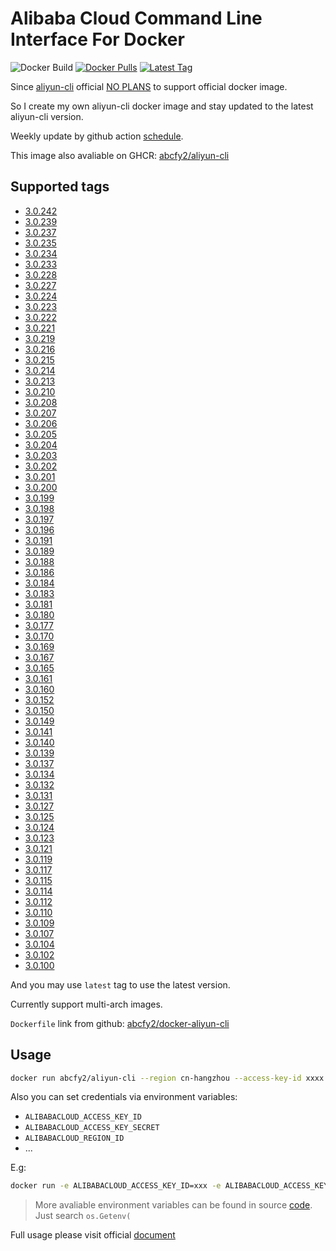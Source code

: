 # Alibaba Cloud Command Line Interface For Docker

![Docker Build](https://github.com/abcfy2/docker-aliyun-cli/actions/workflows/docker_build.yml/badge.svg)
[![Docker Pulls](https://img.shields.io/docker/pulls/abcfy2/aliyun-cli)](https://hub.docker.com/r/abcfy2/aliyun-cli)
[![Latest Tag](https://img.shields.io/docker/v/abcfy2/aliyun-cli?sort=semver)](https://hub.docker.com/r/abcfy2/aliyun-cli/tags)

Since [aliyun-cli](https://github.com/aliyun/aliyun-cli) official [NO PLANS](https://github.com/aliyun/aliyun-cli/issues/257) to support official docker image.

So I create my own aliyun-cli docker image and stay updated to the latest aliyun-cli version.

Weekly update by github action [schedule](https://docs.github.com/en/actions/learn-github-actions/events-that-trigger-workflows#scheduled-events).

This image also avaliable on GHCR: [abcfy2/aliyun-cli](https://github.com/abcfy2/docker-aliyun-cli/pkgs/container/aliyun-cli)

## Supported tags
- [3.0.242](https://github.com/aliyun/aliyun-cli/releases/tag/v3.0.242)
- [3.0.239](https://github.com/aliyun/aliyun-cli/releases/tag/v3.0.239)
- [3.0.237](https://github.com/aliyun/aliyun-cli/releases/tag/v3.0.237)
- [3.0.235](https://github.com/aliyun/aliyun-cli/releases/tag/v3.0.235)
- [3.0.234](https://github.com/aliyun/aliyun-cli/releases/tag/v3.0.234)
- [3.0.233](https://github.com/aliyun/aliyun-cli/releases/tag/v3.0.233)
- [3.0.228](https://github.com/aliyun/aliyun-cli/releases/tag/v3.0.228)
- [3.0.227](https://github.com/aliyun/aliyun-cli/releases/tag/v3.0.227)
- [3.0.224](https://github.com/aliyun/aliyun-cli/releases/tag/v3.0.224)
- [3.0.223](https://github.com/aliyun/aliyun-cli/releases/tag/v3.0.223)
- [3.0.222](https://github.com/aliyun/aliyun-cli/releases/tag/v3.0.222)
- [3.0.221](https://github.com/aliyun/aliyun-cli/releases/tag/v3.0.221)
- [3.0.219](https://github.com/aliyun/aliyun-cli/releases/tag/v3.0.219)
- [3.0.216](https://github.com/aliyun/aliyun-cli/releases/tag/v3.0.216)
- [3.0.215](https://github.com/aliyun/aliyun-cli/releases/tag/v3.0.215)
- [3.0.214](https://github.com/aliyun/aliyun-cli/releases/tag/v3.0.214)
- [3.0.213](https://github.com/aliyun/aliyun-cli/releases/tag/v3.0.213)
- [3.0.210](https://github.com/aliyun/aliyun-cli/releases/tag/v3.0.210)
- [3.0.208](https://github.com/aliyun/aliyun-cli/releases/tag/v3.0.208)
- [3.0.207](https://github.com/aliyun/aliyun-cli/releases/tag/v3.0.207)
- [3.0.206](https://github.com/aliyun/aliyun-cli/releases/tag/v3.0.206)
- [3.0.205](https://github.com/aliyun/aliyun-cli/releases/tag/v3.0.205)
- [3.0.204](https://github.com/aliyun/aliyun-cli/releases/tag/v3.0.204)
- [3.0.203](https://github.com/aliyun/aliyun-cli/releases/tag/v3.0.203)
- [3.0.202](https://github.com/aliyun/aliyun-cli/releases/tag/v3.0.202)
- [3.0.201](https://github.com/aliyun/aliyun-cli/releases/tag/v3.0.201)
- [3.0.200](https://github.com/aliyun/aliyun-cli/releases/tag/v3.0.200)
- [3.0.199](https://github.com/aliyun/aliyun-cli/releases/tag/v3.0.199)
- [3.0.198](https://github.com/aliyun/aliyun-cli/releases/tag/v3.0.198)
- [3.0.197](https://github.com/aliyun/aliyun-cli/releases/tag/v3.0.197)
- [3.0.196](https://github.com/aliyun/aliyun-cli/releases/tag/v3.0.196)
- [3.0.191](https://github.com/aliyun/aliyun-cli/releases/tag/v3.0.191)
- [3.0.189](https://github.com/aliyun/aliyun-cli/releases/tag/v3.0.189)
- [3.0.188](https://github.com/aliyun/aliyun-cli/releases/tag/v3.0.188)
- [3.0.186](https://github.com/aliyun/aliyun-cli/releases/tag/v3.0.186)
- [3.0.184](https://github.com/aliyun/aliyun-cli/releases/tag/v3.0.184)
- [3.0.183](https://github.com/aliyun/aliyun-cli/releases/tag/v3.0.183)
- [3.0.181](https://github.com/aliyun/aliyun-cli/releases/tag/v3.0.181)
- [3.0.180](https://github.com/aliyun/aliyun-cli/releases/tag/v3.0.180)
- [3.0.177](https://github.com/aliyun/aliyun-cli/releases/tag/v3.0.177)
- [3.0.170](https://github.com/aliyun/aliyun-cli/releases/tag/v3.0.170)
- [3.0.169](https://github.com/aliyun/aliyun-cli/releases/tag/v3.0.169)
- [3.0.167](https://github.com/aliyun/aliyun-cli/releases/tag/v3.0.167)
- [3.0.165](https://github.com/aliyun/aliyun-cli/releases/tag/v3.0.165)
- [3.0.161](https://github.com/aliyun/aliyun-cli/releases/tag/v3.0.161)
- [3.0.160](https://github.com/aliyun/aliyun-cli/releases/tag/v3.0.160)
- [3.0.152](https://github.com/aliyun/aliyun-cli/releases/tag/v3.0.152)
- [3.0.150](https://github.com/aliyun/aliyun-cli/releases/tag/v3.0.150)
- [3.0.149](https://github.com/aliyun/aliyun-cli/releases/tag/v3.0.149)
- [3.0.141](https://github.com/aliyun/aliyun-cli/releases/tag/v3.0.141)
- [3.0.140](https://github.com/aliyun/aliyun-cli/releases/tag/v3.0.140)
- [3.0.139](https://github.com/aliyun/aliyun-cli/releases/tag/v3.0.139)
- [3.0.137](https://github.com/aliyun/aliyun-cli/releases/tag/v3.0.137)
- [3.0.134](https://github.com/aliyun/aliyun-cli/releases/tag/v3.0.134)
- [3.0.132](https://github.com/aliyun/aliyun-cli/releases/tag/v3.0.132)
- [3.0.131](https://github.com/aliyun/aliyun-cli/releases/tag/v3.0.131)
- [3.0.127](https://github.com/aliyun/aliyun-cli/releases/tag/v3.0.127)
- [3.0.125](https://github.com/aliyun/aliyun-cli/releases/tag/v3.0.125)
- [3.0.124](https://github.com/aliyun/aliyun-cli/releases/tag/v3.0.124)
- [3.0.123](https://github.com/aliyun/aliyun-cli/releases/tag/v3.0.123)
- [3.0.121](https://github.com/aliyun/aliyun-cli/releases/tag/v3.0.121)
- [3.0.119](https://github.com/aliyun/aliyun-cli/releases/tag/v3.0.119)
- [3.0.117](https://github.com/aliyun/aliyun-cli/releases/tag/v3.0.117)
- [3.0.115](https://github.com/aliyun/aliyun-cli/releases/tag/v3.0.115)
- [3.0.114](https://github.com/aliyun/aliyun-cli/releases/tag/v3.0.114)
- [3.0.112](https://github.com/aliyun/aliyun-cli/releases/tag/v3.0.112)
- [3.0.110](https://github.com/aliyun/aliyun-cli/releases/tag/v3.0.110)
- [3.0.109](https://github.com/aliyun/aliyun-cli/releases/tag/v3.0.109)
- [3.0.107](https://github.com/aliyun/aliyun-cli/releases/tag/v3.0.107)
- [3.0.104](https://github.com/aliyun/aliyun-cli/releases/tag/v3.0.104)
- [3.0.102](https://github.com/aliyun/aliyun-cli/releases/tag/v3.0.102)
- [3.0.100](https://github.com/aliyun/aliyun-cli/releases/tag/v3.0.100)

And you may use `latest` tag to use the latest version.

Currently support multi-arch images.

`Dockerfile` link from github: [abcfy2/docker-aliyun-cli](https://github.com/abcfy2/docker-aliyun-cli/blob/main/Dockerfile)

## Usage

```sh
docker run abcfy2/aliyun-cli --region cn-hangzhou --access-key-id xxxx --access-key-secret xxxx ...
```

Also you can set credentials via environment variables:

- `ALIBABACLOUD_ACCESS_KEY_ID`
- `ALIBABACLOUD_ACCESS_KEY_SECRET`
- `ALIBABACLOUD_REGION_ID`
- ...

E.g:

```sh
docker run -e ALIBABACLOUD_ACCESS_KEY_ID=xxx -e ALIBABACLOUD_ACCESS_KEY_SECRET=xxx -e ALIBABACLOUD_REGION_ID=cn-hangzhou abcfy2/aliyun-cli xxx
```

> More avaliable environment variables can be found in source [code](https://github.com/aliyun/aliyun-cli/blob/master/config/profile.go). Just search `os.Getenv(`

Full usage please visit official [document](https://help.aliyun.com/product/29991.html)
